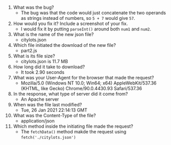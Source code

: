 1. What was the bug?
   * The bug was that the code would just concatenate the two operands as strings instead of numbers, so `5 + 7` would give `57`.
2. How would you fix it? Include a screenshot of your fix.
   * I would fix it by putting `parseInt()` around both `num1` and `num2`.
3. What is the name of the new json file?
   * citylots.json
4. Which file initiated the download of the new file?
   * part2.js
5. What is its file size?
   * citylots.json is 11.7 MB
6. How long did it take to download?
   * It took 2.90 seconds
7. What was your User-Agent for the browser that made the request?
   * Mozilla/5.0 (Windows NT 10.0; Win64; x64) AppleWebKit/537.36 (KHTML, like Gecko) Chrome/90.0.4430.93 Safari/537.36
8. In the response, what type of server did it come from?
   * An Apache server
9.  When was the file last modified?
    * Tue, 26 Jan 2021 22:14:13 GMT
10. What was the Content-Type of the file?
    * application/json
11. Which method inside the initiating file made the request?
    * The `fetchData()` method makde the request using `fetch('./citylots.json')`